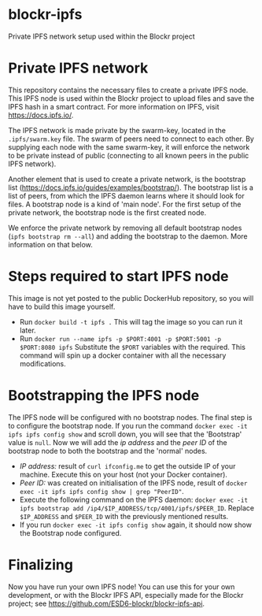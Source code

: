 # blockr-ipfs
Private IPFS network setup used within the Blockr project

# Private IPFS network
This repository contains the necessary files to create a private IPFS node. This IPFS node is used within the Blockr project to upload files and save the IPFS hash in a smart contract. For more information on IPFS, visit https://docs.ipfs.io/.

The IPFS network is made private by the swarm-key, located in the `.ipfs/swarm.key` file. The swarm of peers need to connect to each other. By supplying each node with the same swarm-key, it will enforce the network to be private instead of public (connecting to all known peers in the public IPFS network).

Another element that is used to create a private network, is the bootstrap list (https://docs.ipfs.io/guides/examples/bootstrap/). The bootstrap list is a list of peers, from which the IPFS daemon learns where it should look for files. A bootstrap node is a kind of 'main node'. For the first setup of the private network, the bootstrap node is the first created node. 

We enforce the private network by removing all default bootstrap nodes (`ipfs bootstrap rm --all`) and adding the bootstrap to the daemon. More information on that below. 

# Steps required to start IPFS node
This image is not yet posted to the public DockerHub repository, so you will have to build this image yourself. 

- Run `docker build -t ipfs .`
  This will tag the image so you can run it later. 
- Run `docker run --name ipfs -p $PORT:4001 -p $PORT:5001 -p $PORT:8080 ipfs` 
  Substitute the `$PORT` variables with the required. This command will spin up a docker container with all the necessary modifications. 

# Bootstrapping the IPFS node
The IPFS node will be configured with no bootstrap nodes. The final step is to configure     the bootstrap node. If you run the command `docker exec -it ipfs ipfs config show` and scroll down, you will see that the 'Bootstrap' value is `null`. Now we will add the _ip address_ and the _peer ID_ of the bootstrap node to both the bootstrap and the 'normal' nodes. 

- _IP address:_ result of `curl ifconfig.me` to get the outside IP of your machine. Execute this on your host (not your Docker container).
- _Peer ID:_ was created on initialisation of the IPFS node, result of `docker exec -it ipfs ipfs config show | grep "PeerID"`.
- Execute the following command on the IPFS daemon: `docker exec -it ipfs bootstrap add /ip4/$IP_ADDRESS/tcp/4001/ipfs/$PEER_ID`. Replace `$IP_ADDRESS` and `$PEER_ID` with the previously mentioned results. 
- If you run `docker exec -it ipfs config show` again, it should now show the Bootstrap node configured.

# Finalizing
Now you have run your own IPFS node! You can use this for your own development, or with the Blockr IPFS API, especially made for the Blockr project; see https://github.com/ESD6-blockr/blockr-ipfs-api.